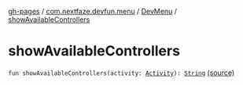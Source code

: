 [gh-pages](../../index.md) / [com.nextfaze.devfun.menu](../index.md) / [DevMenu](index.md) / [showAvailableControllers](./show-available-controllers.md)

# showAvailableControllers

`fun showAvailableControllers(activity: `[`Activity`](https://developer.android.com/reference/android/app/Activity.html)`): `[`String`](https://kotlinlang.org/api/latest/jvm/stdlib/kotlin/-string/index.html) [(source)](https://github.com/NextFaze/dev-fun/tree/master/devfun-menu/src/main/java/com/nextfaze/devfun/menu/DeveloperMenu.kt#L183)